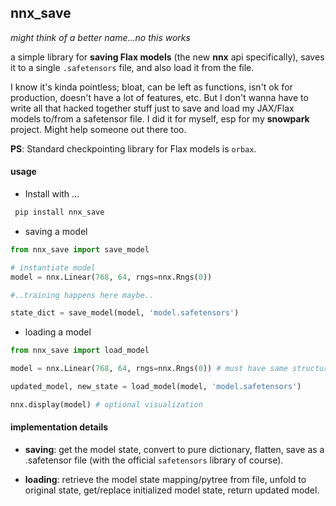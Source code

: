 ## nnx_save
_might think of a better name...no this works_

a simple library for **saving Flax models** (the new **nnx** api specifically), saves it to a single `.safetensors` file, and also load it from the file.

I know it's kinda pointless; bloat, can be left as functions, isn't ok for production, doesn't have a lot of features, etc.
But I don't wanna have to write all that hacked together stuff just to save and load my JAX/Flax models to/from a safetensor file. I did it for myself, esp for my **snowpark** project. Might help someone out there too.

**PS**: Standard checkpointing library for Flax models is `orbax`. 

#### usage
- Install with ...
```bash
 pip install nnx_save
 ```
- saving a model
```python
from nnx_save import save_model

# instantiate model
model = nnx.Linear(768, 64, rngs=nnx.Rngs(0)) 

#..training happens here maybe..

state_dict = save_model(model, 'model.safetensors')
```

- loading a model
```python
from nnx_save import load_model

model = nnx.Linear(768, 64, rngs=nnx.Rngs(0)) # must have same structure/attributes as the intially saved one

updated_model, new_state = load_model(model, 'model.safetensors')

nnx.display(model) # optional visualization
```
#### implementation details
- **saving**: get the model state, convert to pure dictionary, flatten, save as a .safetensor file (with the official `safetensors` library of course).

- **loading**: retrieve the model state mapping/pytree from file, unfold to original state, get/replace initialized model state, return updated model.